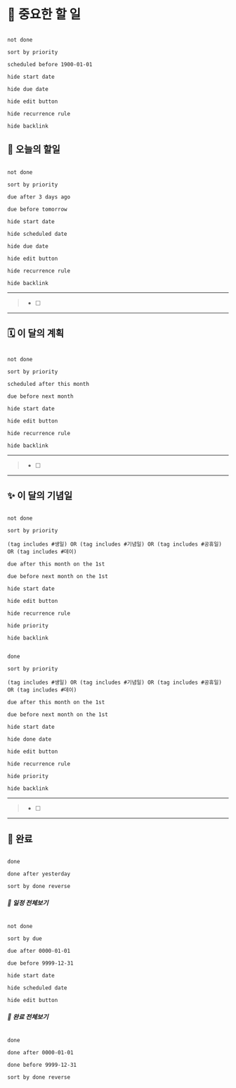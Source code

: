# 📌 중요한 할 일

```tasks

not done

sort by priority

scheduled before 1900-01-01

hide start date

hide due date

hide edit button

hide recurrence rule

hide backlink

```

  

## 💌 오늘의 할일

```tasks

not done

sort by priority

due after 3 days ago

due before tomorrow

hide start date

hide scheduled date

hide due date

hide edit button

hide recurrence rule

hide backlink

```

---

> - [ ]

  

---

  

## 🗓️ 이 달의 계획

```tasks

not done

sort by priority

scheduled after this month

due before next month

hide start date

hide edit button

hide recurrence rule

hide backlink

```

---

> - [ ]

  

---

  

## ✨ 이 달의 기념일

```tasks

not done

sort by priority

(tag includes #생일) OR (tag includes #기념일) OR (tag includes #공휴일) OR (tag includes #데이)

due after this month on the 1st

due before next month on the 1st

hide start date

hide edit button

hide recurrence rule

hide priority

hide backlink

```

```tasks

done

sort by priority

(tag includes #생일) OR (tag includes #기념일) OR (tag includes #공휴일) OR (tag includes #데이)

due after this month on the 1st

due before next month on the 1st

hide start date

hide done date

hide edit button

hide recurrence rule

hide priority

hide backlink

```

---

> - [ ]

  

---

  

## 📗 완료

```tasks

done

done after yesterday

sort by done reverse

```

  

##### 💌 일정 전체보기

```tasks

not done

sort by due

due after 0000-01-01

due before 9999-12-31

hide start date

hide scheduled date

hide edit button

```

  

##### 📗 완료 전체보기

```tasks

done

done after 0000-01-01

done before 9999-12-31

sort by done reverse

```